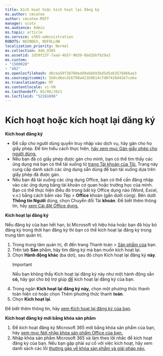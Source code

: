 ```yaml
---
title: Kích hoạt hoặc kích hoạt lại đăng ký
ms.author: cmcatee
author: cmcatee-MSFT
manager: scotv
ms.audience: Admin
ms.topic: article
ms.service: o365-administration
ROBOTS: NOINDEX, NOFOLLOW
localization_priority: Normal
ms.collection: Adm_O365
ms.assetid: 2d59f23f-7aad-4b57-9039-0bd2bbf929a3
ms.custom:
- "1500028"
- "482"
ms.openlocfilehash: d8cba59f38760edd9ebb693bd5d5e63576966ae3
ms.sourcegitcommit: 5b0cd6ecd16798a421b9614cfd0f416d43e7ce6a
ms.translationtype: MT
ms.contentlocale: vi-VN
ms.lasthandoff: 05/06/2021
ms.locfileid: "52261696"
---
```

# <a name="activate-or-reactivate-a-subscription"></a>Kích hoạt hoặc kích hoạt lại đăng ký

**Kích hoạt đăng ký**

- Để cấp cho người dùng quyền truy nhập vào dịch vụ, hãy gán cho họ giấy phép. Để tìm hiểu cách thực hiện, [hãy xem mục Gán giấy phép cho người dùng.](https://docs.microsoft.com/microsoft-365/admin/manage/assign-licenses-to-users)
- Nếu bạn đã có giấy phép được gán cho mình, bạn có thể tìm thấy các ứng dụng mà bạn có thể tải xuống từ [trang Tài khoản của Tôi.](https://portal.office.com/account/#installs) Trang này cung cấp danh sách các ứng dụng sẵn dùng để bạn tải xuống dựa trên giấy phép đã được gán.
- Nếu bạn đã tải xuống các ứng dụng Office, bạn có thể cần đăng nhập vào các ứng dụng bằng tài khoản cơ quan hoặc trường học của mình. Bạn có thể thực hiện điều đó trong bất kỳ Office dụng nào (Word, Excel, v.v.) bằng cách bấm vào Tệp  >  **Office** khoản (gần dưới cùng). Bên dưới **Thông tin Người** dùng, chọn Chuyển đổi Tài **khoản**. Để biết thêm thông tin, hãy [xem Cài đặt Office dụng.](https://docs.microsoft.com/microsoft-365/admin/setup/install-applications)

**Kích hoạt lại đăng ký**

Nếu đăng ký của bạn hết hạn, bị Microsoft vô hiệu hóa hoặc bạn đã hủy bỏ đăng ký trong thời hạn đăng ký thì bạn có thể kích hoạt lại đăng ký trong trung tâm quản trị.
  
1. Trong trung tâm quản trị, đi đến trang Thanh toán  >  [Sản phẩm của](https://go.microsoft.com/fwlink/p/?linkid=842054) bạn.
2. Trên tab **Sản** phẩm, hãy tìm đăng ký mà bạn muốn kích hoạt lại.
3. Chọn **Hành động khác** (ba dot), sau đó chọn Kích hoạt lại đăng ký **này**.
    > [!IMPORTANT]
    > Nếu bạn không thấy Kích hoạt lại đăng ký này như một hành động sẵn **có,** hãy gọi cho bộ trợ giúp [để](/microsoft-365/admin/contact-support-for-business-products) kích hoạt lại đăng ký của bạn.
4. Trong ngăn **Kích hoạt lại đăng ký này,** chọn một phương thức thanh toán hiện có hoặc chọn Thêm phương thức thanh **toán**.
5. Chọn **Kích hoạt lại**.

Để biết thêm thông tin, hãy [xem Kích hoạt lại đăng ký của bạn](https://docs.microsoft.com/microsoft-365/commerce/subscriptions/reactivate-your-subscription).

**Kích hoạt đăng ký mới bằng khóa sản phẩm**

1. Để kích hoạt đăng ký Microsoft 365 mới bằng khóa sản phẩm của bạn, hãy [xem mục Nơi nhập khóa sản phẩm Office của bạn.](https://support.office.com/article/where-to-enter-your-office-product-key-0a82e5ae-739e-4b92-a6f4-2ec780c185db)
2. Nhập khóa sản phẩm Microsoft 365 và làm theo lời nhắc để kích hoạt đăng ký của bạn. Nếu bạn gặp phải sự cố với việc kích hoạt, hãy xem danh sách các lỗi [thường gặp về khóa sản phẩm và giải pháp này.](https://docs.microsoft.com/microsoft-365/commerce/product-key-errors-and-solutions)